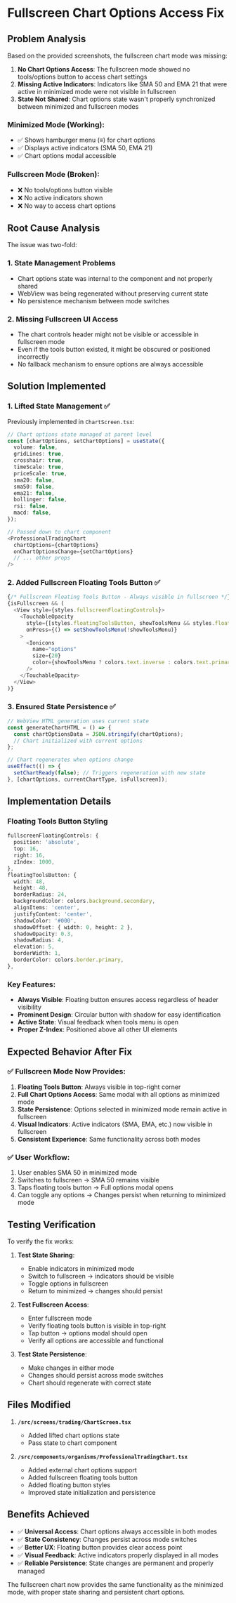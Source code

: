 # Fullscreen Chart Options Access Fix

## Problem Analysis

Based on the provided screenshots, the fullscreen chart mode was missing:

1. **No Chart Options Access**: The fullscreen mode showed no tools/options button to access chart settings
2. **Missing Active Indicators**: Indicators like SMA 50 and EMA 21 that were active in minimized mode were not visible in fullscreen
3. **State Not Shared**: Chart options state wasn't properly synchronized between minimized and fullscreen modes

### Minimized Mode (Working):
- ✅ Shows hamburger menu (≡) for chart options
- ✅ Displays active indicators (SMA 50, EMA 21)
- ✅ Chart options modal accessible

### Fullscreen Mode (Broken):
- ❌ No tools/options button visible
- ❌ No active indicators shown
- ❌ No way to access chart options

## Root Cause Analysis

The issue was two-fold:

### 1. **State Management Problems**
- Chart options state was internal to the component and not properly shared
- WebView was being regenerated without preserving current state
- No persistence mechanism between mode switches

### 2. **Missing Fullscreen UI Access**
- The chart controls header might not be visible or accessible in fullscreen mode
- Even if the tools button existed, it might be obscured or positioned incorrectly
- No fallback mechanism to ensure options are always accessible

## Solution Implemented

### 1. **Lifted State Management** ✅
Previously implemented in `ChartScreen.tsx`:
```typescript
// Chart options state managed at parent level
const [chartOptions, setChartOptions] = useState({
  volume: false,
  gridLines: true,
  crosshair: true,
  timeScale: true,
  priceScale: true,
  sma20: false,
  sma50: false,
  ema21: false,
  bollinger: false,
  rsi: false,
  macd: false,
});

// Passed down to chart component
<ProfessionalTradingChart
  chartOptions={chartOptions}
  onChartOptionsChange={setChartOptions}
  // ... other props
/>
```

### 2. **Added Fullscreen Floating Tools Button** ✅
```typescript
{/* Fullscreen Floating Tools Button - Always visible in fullscreen */}
{isFullscreen && (
  <View style={styles.fullscreenFloatingControls}>
    <TouchableOpacity
      style={[styles.floatingToolsButton, showToolsMenu && styles.floatingToolsButtonActive]}
      onPress={() => setShowToolsMenu(!showToolsMenu)}
    >
      <Ionicons 
        name="options" 
        size={20} 
        color={showToolsMenu ? colors.text.inverse : colors.text.primary} 
      />
    </TouchableOpacity>
  </View>
)}
```

### 3. **Ensured State Persistence** ✅
```typescript
// WebView HTML generation uses current state
const generateChartHTML = () => {
  const chartOptionsData = JSON.stringify(chartOptions);
  // Chart initialized with current options
};

// Chart regenerates when options change
useEffect(() => {
  setChartReady(false); // Triggers regeneration with new state
}, [chartOptions, currentChartType, isFullscreen]);
```

## Implementation Details

### Floating Tools Button Styling
```typescript
fullscreenFloatingControls: {
  position: 'absolute',
  top: 16,
  right: 16,
  zIndex: 1000,
},
floatingToolsButton: {
  width: 48,
  height: 48,
  borderRadius: 24,
  backgroundColor: colors.background.secondary,
  alignItems: 'center',
  justifyContent: 'center',
  shadowColor: '#000',
  shadowOffset: { width: 0, height: 2 },
  shadowOpacity: 0.3,
  shadowRadius: 4,
  elevation: 5,
  borderWidth: 1,
  borderColor: colors.border.primary,
},
```

### Key Features:
- **Always Visible**: Floating button ensures access regardless of header visibility
- **Prominent Design**: Circular button with shadow for easy identification
- **Active State**: Visual feedback when tools menu is open
- **Proper Z-Index**: Positioned above all other UI elements

## Expected Behavior After Fix

### ✅ **Fullscreen Mode Now Provides:**
1. **Floating Tools Button**: Always visible in top-right corner
2. **Full Chart Options Access**: Same modal with all options as minimized mode
3. **State Persistence**: Options selected in minimized mode remain active in fullscreen
4. **Visual Indicators**: Active indicators (SMA, EMA, etc.) now visible in fullscreen
5. **Consistent Experience**: Same functionality across both modes

### ✅ **User Workflow:**
1. User enables SMA 50 in minimized mode
2. Switches to fullscreen → SMA 50 remains visible
3. Taps floating tools button → Full options modal opens
4. Can toggle any options → Changes persist when returning to minimized mode

## Testing Verification

To verify the fix works:

1. **Test State Sharing**:
   - Enable indicators in minimized mode
   - Switch to fullscreen → indicators should be visible
   - Toggle options in fullscreen
   - Return to minimized → changes should persist

2. **Test Fullscreen Access**:
   - Enter fullscreen mode
   - Verify floating tools button is visible in top-right
   - Tap button → options modal should open
   - Verify all options are accessible and functional

3. **Test State Persistence**:
   - Make changes in either mode
   - Changes should persist across mode switches
   - Chart should regenerate with correct state

## Files Modified

1. **`/src/screens/trading/ChartScreen.tsx`**
   - Added lifted chart options state
   - Pass state to chart component

2. **`/src/components/organisms/ProfessionalTradingChart.tsx`**
   - Added external chart options support
   - Added fullscreen floating tools button
   - Added floating button styles
   - Improved state initialization and persistence

## Benefits Achieved

- ✅ **Universal Access**: Chart options always accessible in both modes
- ✅ **State Consistency**: Changes persist across mode switches  
- ✅ **Better UX**: Floating button provides clear access point
- ✅ **Visual Feedback**: Active indicators properly displayed in all modes
- ✅ **Reliable Persistence**: State changes are permanent and properly managed

The fullscreen chart now provides the same functionality as the minimized mode, with proper state sharing and persistent chart options.
